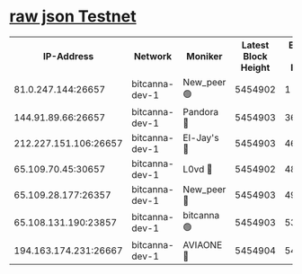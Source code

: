 [raw json Testnet](https://rpc-check.bcat.stavr.tech/bcat/rpc-bcat-result.json)
=


<table><tr><th>IP-Address</th><th>Network</th><th>Moniker</th><th>Latest Block Height</th><th>Earliest Block Height</th><th>Catching Up</th><th>Tx Index</th><th>Voting Power</th><th>Scan Time</th></tr><tr><td>81.0.247.144:26657</td><td>bitcanna-dev-1</td><td>New_peer 🟢</td><td>5454902</td><td>1</td><td>False</td><td>on</td><td>0</td><td>2023-12-11T07:01:52.351377132UTC</td></tr><tr><td>144.91.89.66:26657</td><td>bitcanna-dev-1</td><td>Pandora 🔴</td><td>5454903</td><td>3675711</td><td>False</td><td>on</td><td>2096387</td><td>2023-12-11T07:02:02.265670433UTC</td></tr><tr><td>212.227.151.106:26657</td><td>bitcanna-dev-1</td><td>El-Jay's 🔴</td><td>5454903</td><td>4670391</td><td>False</td><td>on</td><td>2240570</td><td>2023-12-11T07:01:59.167846868UTC</td></tr><tr><td>65.109.70.45:30657</td><td>bitcanna-dev-1</td><td>L0vd 🔴</td><td>5454902</td><td>4828155</td><td>False</td><td>on</td><td>7920</td><td>2023-12-11T07:01:52.689071295UTC</td></tr><tr><td>65.109.28.177:26357</td><td>bitcanna-dev-1</td><td>New_peer 🔴</td><td>5454903</td><td>4952911</td><td>False</td><td>on</td><td>2237067</td><td>2023-12-11T07:01:59.499159139UTC</td></tr><tr><td>65.108.131.190:23857</td><td>bitcanna-dev-1</td><td>bitcanna 🟢</td><td>5454903</td><td>5354903</td><td>False</td><td>off</td><td>0</td><td>2023-12-11T07:01:59.869531310UTC</td></tr><tr><td>194.163.174.231:26667</td><td>bitcanna-dev-1</td><td>AVIAONE 🔴</td><td>5454904</td><td>5449651</td><td>False</td><td>on</td><td>1949865</td><td>2023-12-11T07:02:04.733144459UTC</td></tr></table>
